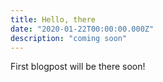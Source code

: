 ```yaml
---
title: Hello, there
date: "2020-01-22T00:00:00.000Z"
description: "coming soon"
---
```


First blogpost will be there soon!
